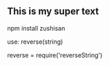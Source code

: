 ## This is my super text

npm install zushisan

use:   reverse(string)

reverse = require('reverseString')



